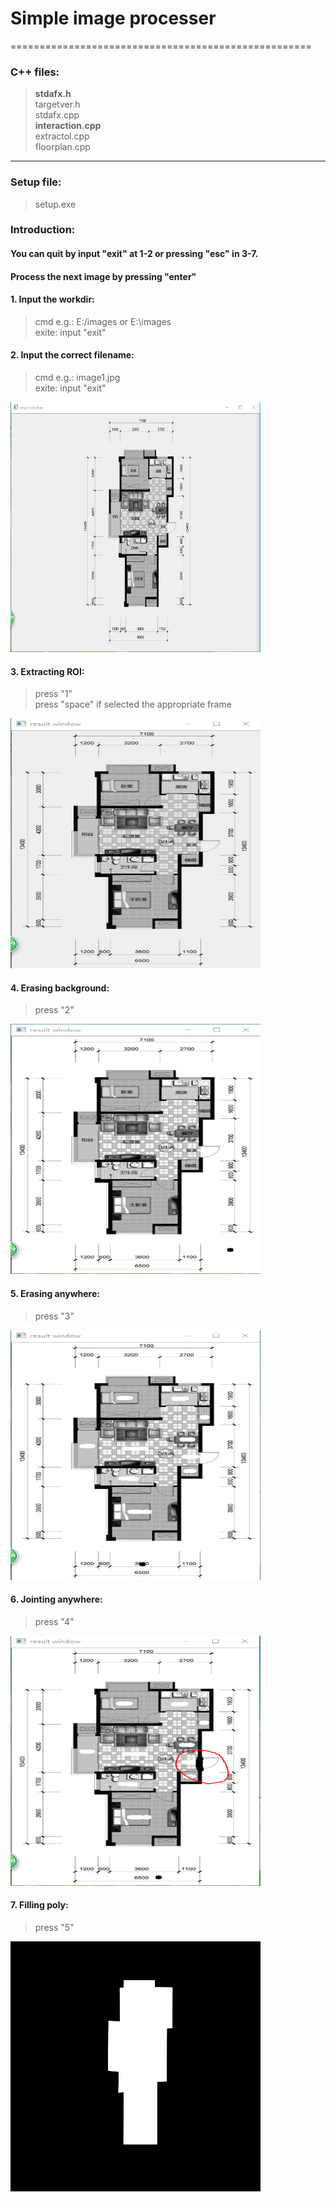 # Simple image processer
====================================================
### C++ files:  
> **stdafx.h**  
> targetver.h  
> stdafx.cpp  
> **interaction.cpp**  
> extractol.cpp  
> floorplan.cpp  
----------------------------------------------------
### Setup file:  
> setup.exe  
### Introduction:  
#### You can quit by input "exit" at 1-2 or pressing "esc" in 3-7.  
#### Process the next image by pressing "enter"  
#### 1. Input the workdir:  
> cmd e.g.: E:/images or E:\images  
> exite: input "exit"  
#### 2. Input the correct filename:  
> cmd e.g.: image1.jpg  
> exite: input "exit"  
<div align = left><img width='400' height='400' src='https://github.com/Menglinucas/FP-annot/blob/master/image.PNG'></div>

#### 3. Extracting ROI:  
> press "1"  
> press "space" if selected the appropriate frame  
<div align = left><img width='400' height='400' src='https://github.com/Menglinucas/FP-annot/blob/master/extracting ROI.PNG'></div>

#### 4. Erasing background:  
> press "2"  
<div align = left><img width='400' height='400' src='https://github.com/Menglinucas/FP-annot/blob/master/erasing bdg.PNG'></div>

#### 5. Erasing anywhere:  
> press "3"  
<div align = left><img width='400' height='400' src='https://github.com/Menglinucas/FP-annot/blob/master/eraing any.PNG'></div>

#### 6. Jointing anywhere:  
> press "4"  
<div align = left><img width='400' height='400' src='https://github.com/Menglinucas/FP-annot/blob/master/joint.PNG'></div>

#### 7. Filling poly:  
> press "5"  
<div align = left><img width='400' height='400' src='https://github.com/Menglinucas/FP-annot/blob/master/fp2_annot.jpg'></div>
  
